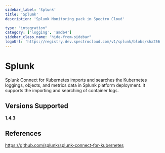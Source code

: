 ```yaml
---
sidebar_label: 'Splunk'
title: 'Splunk'
description: 'Splunk Monitoring pack in Spectro Cloud'

type: "integration"
category: ['logging', 'amd64']
sidebar_class_name: "hide-from-sidebar"
logoUrl: 'https://registry.dev.spectrocloud.com/v1/splunk/blobs/sha256:1729cfced51a1ef8693997aee535f098a782f15fba9ca5232a8dfba68a8d4857?type=image/png'
---
```






# Splunk

Splunk Connect for Kubernetes imports and searches the Kubernetes loggings, objects, and metrics data in Splunk platform deployment. It supports the importing and searching of container logs.

## Versions Supported

<Tabs>

<TabItem label="1.4.x" value="1.4.x">

**1.4.3**

</TabItem>
</Tabs>

## References

https://github.com/splunk/splunk-connect-for-kubernetes
